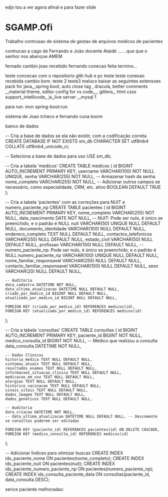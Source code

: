 
edjo tou a ver agora afinal e para fazer slide 


# SGAMP.Ofi
Trabalho contrusao de sistema de gestao de arquivos medicos de pacientes
 
contrucao a cago de Fernando e João docente Ataidé .......que que o senhor nos abençoe
AMEM


fernado cambio
joao recebido
fernando conecao feita termino...

teste concecao com o repositorio gith hub e pc teste teste
conexao recebida cambio bom.
teste 2
teste3
maluco baixar as seguintes extensoes pack for java,,,spring boot, auto close tag , dracula, better comments ,,,material theme, editor config for vs code,,,, gitlens,, html csss support,,intellicode,, js,,live server ,,,mysql
1



para run:    mvn spring-boot:run


sistema de Joao tcheco e fernando cuna boom 


banco de dados 

-- Cria a base de dados se ela não existir, com a codificação correta
CREATE DATABASE IF NOT EXISTS sm_db CHARACTER SET utf8mb4 COLLATE utf8mb4_unicode_ci;

-- Seleciona a base de dados para uso
USE sm_db;

-- Cria a tabela 'medicos'
CREATE TABLE medicos (
    id BIGINT AUTO_INCREMENT PRIMARY KEY,
    username VARCHAR(100) NOT NULL UNIQUE,
    senha VARCHAR(255) NOT NULL, -- Armazenar hash da senha
    nome_completo VARCHAR(255) NOT NULL,
    -- Adicionar outros campos se necessário, como especialidade, CRM, etc.
    ativo BOOLEAN DEFAULT TRUE
);

-- Cria a tabela 'pacientes' com as correções para NUIT e numero_paciente_np
CREATE TABLE pacientes (
    id BIGINT AUTO_INCREMENT PRIMARY KEY,
    nome_completo VARCHAR(255) NOT NULL,
    data_nascimento DATE NOT NULL,
    -- NUIT: Pode ser nulo, é único se preenchido, e o padrão é NULL
    nuit VARCHAR(50) UNIQUE NULL DEFAULT NULL,
    documento_identidade VARCHAR(100) NULL DEFAULT NULL,
    endereco_completo TEXT NULL DEFAULT NULL,
    contactos_telefonicos VARCHAR(255) NULL DEFAULT NULL,
    estado_civil VARCHAR(50) NULL DEFAULT NULL,
    profissao VARCHAR(150) NULL DEFAULT NULL,
    -- numero_paciente_np: Pode ser nulo, é único se preenchido, e o padrão é NULL
    numero_paciente_np VARCHAR(100) UNIQUE NULL DEFAULT NULL,
    nome_familiar_responsavel VARCHAR(255) NULL DEFAULT NULL,
    contacto_familiar_responsavel VARCHAR(100) NULL DEFAULT NULL,
    sexo VARCHAR(20) NULL DEFAULT NULL,

    -- Auditoria
    data_cadastro DATETIME NOT NULL,
    data_ultima_atualizacao DATETIME NULL DEFAULT NULL,
    criado_por_medico_id BIGINT NULL DEFAULT NULL,
    atualizado_por_medico_id BIGINT NULL DEFAULT NULL,

    FOREIGN KEY (criado_por_medico_id) REFERENCES medicos(id),
    FOREIGN KEY (atualizado_por_medico_id) REFERENCES medicos(id)
);

-- Cria a tabela 'consultas'
CREATE TABLE consultas (
    id BIGINT AUTO_INCREMENT PRIMARY KEY,
    paciente_id BIGINT NOT NULL,
    medico_consulta_id BIGINT NOT NULL, -- Médico que realizou a consulta
    data_consulta DATETIME NOT NULL,

    -- Dados Clínicos
    historia_medica TEXT NULL DEFAULT NULL,
    sintomas_atuais TEXT NULL DEFAULT NULL,
    resultados_exames TEXT NULL DEFAULT NULL,
    informacoes_situacao_clinica TEXT NULL DEFAULT NULL,
    medicacao_em_uso TEXT NULL DEFAULT NULL,
    alergias TEXT NULL DEFAULT NULL,
    historico_vacinacao TEXT NULL DEFAULT NULL,
    sinais_vitais TEXT NULL DEFAULT NULL,
    dados_imagem TEXT NULL DEFAULT NULL,
    dados_geneticos TEXT NULL DEFAULT NULL,

    -- Auditoria
    data_criacao DATETIME NOT NULL,
    -- data_ultima_atualizacao DATETIME NULL DEFAULT NULL, -- Descomente se consultas puderem ser editadas

    FOREIGN KEY (paciente_id) REFERENCES pacientes(id) ON DELETE CASCADE,
    FOREIGN KEY (medico_consulta_id) REFERENCES medicos(id)
);

-- Adicionar Índices para otimizar buscas
CREATE INDEX idx_paciente_nome ON pacientes(nome_completo);
CREATE INDEX idx_paciente_nuit ON pacientes(nuit);
CREATE INDEX idx_paciente_numero_paciente_np ON pacientes(numero_paciente_np);
CREATE INDEX idx_consulta_paciente_data ON consultas(paciente_id, data_consulta DESC);

serice paciente melhoradao:
